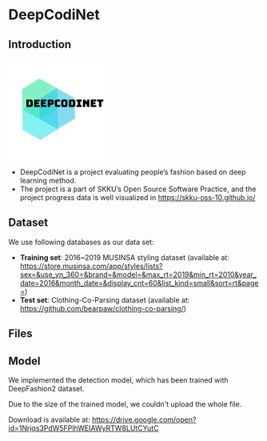 # DeepCodiNet
## Introduction
![ic_launcher](logo.png)
* DeepCodiNet is a project evaluating people’s fashion based on deep learning method.
* The project is a part of SKKU’s Open Source Software Practice,
and the project progress data is well visualized in https://skku-oss-10.github.io/

## Dataset

 We use following databases as our data set:
* **Training set**: 2016~2019 MUSINSA styling dataset (available at: https://store.musinsa.com/app/styles/lists?sex=&use_yn_360=&brand=&model=&max_rt=2019&min_rt=2010&year_date=2016&month_date=&display_cnt=60&list_kind=small&sort=rt&page=)
* **Test set**: Clothing-Co-Parsing dataset (available at: https://github.com/bearpaw/clothing-co-parsing/)

## Files


## Model

We implemented the detection model, which has been trained with DeepFashion2 dataset. 

Due to the size of the trained model, we couldn't upload the whole file.

Download is available at: https://drive.google.com/open?id=1Nrjqs3PdW5FPlhWEIAWyRTW8LUtCYutC



